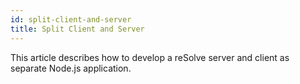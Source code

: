 ```yaml
---
id: split-client-and-server
title: Split Client and Server
---
```


This article describes how to develop a reSolve server and client as separate Node.js application.
